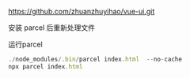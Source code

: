 https://github.com/zhuanzhuyihao/vue-ui.git


安装 parcel 后重新处理文件

运行parcel
```js
./node_modules/.bin/parcel index.html  --no-cache
npx parcel index.html
```
